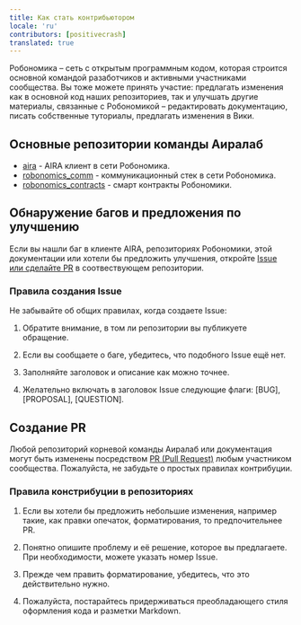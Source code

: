 ```yaml
---
title: Как стать контрибьютором 
locale: 'ru' 
contributors: [positivecrash]
translated: true
---
```


Робономика – сеть с открытым программным кодом, которая строится основной командой разаботчиков и активными участниками сообщества. Вы тоже можете принять участие: предлагать изменения как в основной код наших репозиториев, так и улучшать другие материалы, связанные с Робономикой – редактировать документацию, писать собственные туториалы, предлагать изменения в Вики.

## Основные репозитории команды Аиралаб

- [aira](https://github.com/airalab/aira) - AIRA клиент в сети Робономика. 
- [robonomics_comm](https://github.com/airalab/robonomics_comm) - коммуникационный стек в сети Робономика.
- [robonomics_contracts](https://github.com/airalab/robonomics_contracts) - смарт контракты Робономики.

## Обнаружение багов и предложения по улучшению

Если вы нашли баг в клиенте AIRA, репозиториях Робономики, этой документации или хотели бы предложить улучшения, откройте [Issue или сделайте PR](https://docs.github.com/desktop/contributing-and-collaborating-using-github-desktop/creating-an-issue-or-pull-request) в соотвествующем репозитории.

### Правила создания Issue

Не забывайте об общих правилах, когда создаете Issue:

1. Обратите внимание, в том ли репозитории вы публикуете обращение.

2. Если вы сообщаете о баге, убедитесь, что подобного Issue ещё нет.

3. Заполняйте заголовок и описание как можно точнее.

4. Желательно включать в заголовок Issue следующие флаги: [BUG], [PROPOSAL], [QUESTION].


## Создание PR

Любой репозиторий корневой команды Аиралаб или документация могут быть изменены посредством [PR (Pull Request)](https://docs.github.com/github/collaborating-with-issues-and-pull-requests/creating-a-pull-request) любым участником сообщества. Пожалуйста, не забудьте о простых правилах контрибуции.

### Правила констрибуции в репозиториях

1. Если вы хотели бы предложить небольшие изменения, например такие, как правки опечаток, форматирования, то предпочительнее PR.

2. Понятно опишите проблему и её решение, которое вы предлагаете. При необходимости, можете указать номер Issue.

3. Прежде чем править форматирование, убедитесь, что это действительно нужно.

4. Пожалуйста, постарайтесь придерживаться преобладающего стиля оформления кода и разметки Markdown.


